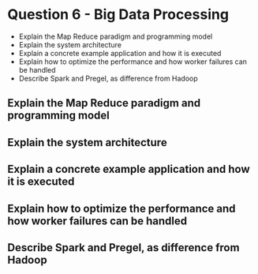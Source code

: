 # Question 6 - Big Data Processing

* Explain the Map Reduce paradigm and programming model
* Explain the system architecture
* Explain a concrete example application and how it is executed
* Explain how to optimize the performance and how worker failures can be handled
* Describe Spark and Pregel, as difference from Hadoop



## Explain the Map Reduce paradigm and programming model



## Explain the system architecture



## Explain a concrete example application and how it is executed



## Explain how to optimize the performance and how worker failures can be handled



## Describe Spark and Pregel, as difference from Hadoop